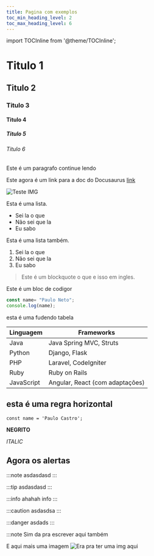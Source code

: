 ```yaml
---
title: Pagina com exemplos
toc_min_heading_level: 2 
toc_max_heading_level: 6
---
```


import TOCInline from '@theme/TOCInline';

<TOCInline toc = {toc} minHeadingLevel ={2} maxHeading = {6} />

# Titulo 1

## Titulo 2

### Titulo 3

#### Titulo 4

##### Titulo 5

###### Titulo 6

Este é um paragrafo continue lendo

Este agora é um link para a doc do Docusaurus [link](https://docusaurus.io)

![Teste IMG](https://media.discordapp.net/attachments/1130316660935491694/1130318200584810546/16122009002NIVER_BUBU_.jpg?ex=662eff5b&is=661c8a5b&hm=df3e1e7af4c57210a619962075339496433af8c8deb9829fdc6638b62c97c972&=&format=webp&width=895&height=671)

Esta é uma lista.

- Sei la o que
- Não sei que la
- Eu sabo

Esta é uma lista também.

1. Sei la o que
2. Não sei que la
3. Eu sabo

> Este é um blockquote o que e isso em ingles.

Este é um bloc de codigor
```js
const name= "Paulo Neto";
console.log(name);
```

esta é uma fudendo tabela

| Linguagem   | Frameworks                     |
|-------------|--------------------------------|
| Java        | Java Spring MVC, Struts        |
| Python      | Django, Flask                  |
| PHP         | Laravel, CodeIgniter           |
| Ruby        | Ruby on Rails                  |
| JavaScript  | Angular, React (com adaptações)|

esta é uma regra horizontal
---

`const name = 'Paulo Castro';`

**NEGRITO**

_ITALIC_


**Agora os alertas**
---

:::note
asdasdasd
:::

:::tip
asdasdasd
:::

:::info
ahahah info
:::

:::caution
asdasdsa
:::

:::danger
asdads
:::

:::note Sim da pra escrever aqui também

E aqui mais uma imagem 
![Era pra ter uma img aqui](https://media.discordapp.net/attachments/1130316660935491694/1130318203097194536/23102009001_PAULINHO.jpg?ex=662eff5b&is=661c8a5b&hm=72f3d0327948d82f593ff90bb31bd5bb3a74017d07c942abb8093370b8cf33fa&=&format=webp)
